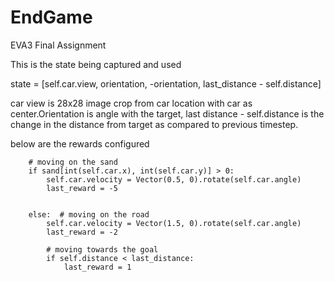 # EndGame
EVA3 Final Assignment

This is the state being captured and used 

state = [self.car.view, orientation, -orientation, last_distance - self.distance]

car view is 28x28 image crop from car location with car as center.Orientation is angle with the target, last distance - self.distance is the change in the distance from target as compared to previous timestep.

below are the rewards configured

        # moving on the sand
        if sand[int(self.car.x), int(self.car.y)] > 0:
            self.car.velocity = Vector(0.5, 0).rotate(self.car.angle)
            last_reward = -5


        else:  # moving on the road
            self.car.velocity = Vector(1.5, 0).rotate(self.car.angle)
            last_reward = -2

            # moving towards the goal
            if self.distance < last_distance:
                last_reward = 1
                
